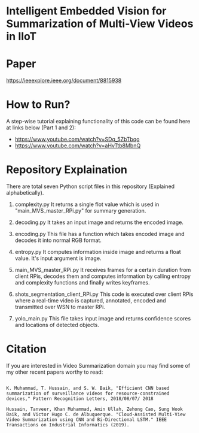 Intelligent Embedded Vision for Summarization of Multi-View Videos in IIoT
==================

Paper
=========
https://ieeexplore.ieee.org/document/8815938



How to Run? 
=========
A step-wise tutorial explaining functionality of this code can be found here at links below (Part 1 and 2):
 - https://www.youtube.com/watch?v=SDq_5ZbTbqo
 - https://www.youtube.com/watch?v=aHvTtb8MbnQ

Repository Explaination
===
There are total seven Python script files in this repository (Explained alphabetically).
1. complexity.py
It returns a single flot value which is used in "main_MVS_master_RPi.py" for summary generation.

2. decoding.py
It takes an input image and returns the encoded image.

3. encoding.py
This file has a function which takes encoded image and decodes it into normal RGB format.

4. entropy.py
It computes information inside image and returns a float value. It's input argument is image.

5. main_MVS_master_RPi.py
It receives frames for a certain duration from client RPis, decodes them and computes information by calling entropy and complexity functions and finally writes keyframes.

6. shots_segmentation_client_RPi.py
This code is executed over client RPis where a real-time video is captured, annotated, encoded and transmitted over WSN to master RPi.

7. yolo_main.py
This file takes input image and returns confidence scores and locations of detected objects.




Citation
=======
If you are interested in Video Summarization domain you may find some of my other recent papers worthy to read:
<pre>
<code>
K. Muhammad, T. Hussain, and S. W. Baik, "Efficient CNN based summarization of surveillance videos for resource-constrained devices," Pattern Recognition Letters, 2018/08/07/ 2018

Hussain, Tanveer, Khan Muhammad, Amin Ullah, Zehong Cao, Sung Wook Baik, and Victor Hugo C. de Albuquerque. "Cloud-Assisted Multi-View Video Summarization using CNN and Bi-Directional LSTM." IEEE Transactions on Industrial Informatics (2019).
</code>
</pre>
